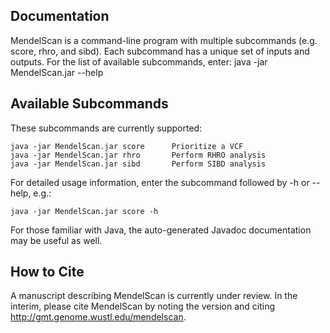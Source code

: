 ## Documentation ##

MendelScan is a command-line program with multiple subcommands (e.g. score, rhro, and sibd). Each subcommand has a unique set of inputs and outputs. For the list of available subcommands, enter:
	java -jar MendelScan.jar --help

## Available Subcommands ##

These subcommands are currently supported:

	java -jar MendelScan.jar score 		Prioritize a VCF 
	java -jar MendelScan.jar rhro		Perform RHRO analysis
	java -jar MendelScan.jar sibd		Perform SIBD analysis
	
For detailed usage information, enter the subcommand followed by -h or --help, e.g.:

	java -jar MendelScan.jar score -h

For those familiar with Java, the auto-generated Javadoc documentation may be useful as well.

## How to Cite ##

A manuscript describing MendelScan is currently under review. In the interim, please cite MendelScan by noting the version and citing http://gmt.genome.wustl.edu/mendelscan.
